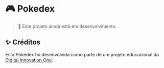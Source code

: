 # 🎮 Pokedex


> 📌 Este projeto ainda está em desenvolvimento.

## ✨ Créditos
Esta Pokedex foi desenvolvida como parte de um projeto educacional da [Digital Innovation One](https://www.dio.me/).

